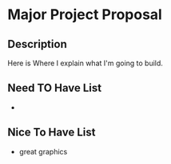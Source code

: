 # Major Project Proposal

## Description
Here is Where I explain what I'm going to build.

## Need TO Have List 
- 

## Nice To Have List
- great graphics
